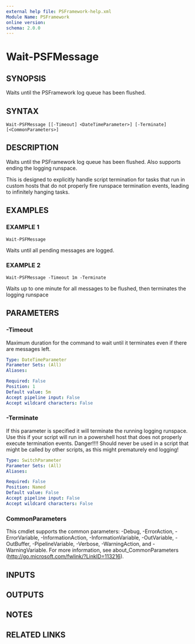 ```yaml
---
external help file: PSFramework-help.xml
Module Name: PSFramework
online version:
schema: 2.0.0
---
```


# Wait-PSFMessage

## SYNOPSIS
Waits until the PSFramework log queue has been flushed.

## SYNTAX

```
Wait-PSFMessage [[-Timeout] <DateTimeParameter>] [-Terminate] [<CommonParameters>]
```

## DESCRIPTION
Waits until the PSFramework log queue has been flushed.
Also supports ending the logging runspace.

This is designed to explicitly handle script termination for tasks that run in custom hosts that do not properly fire runspace termination events, leading to infinitely hanging tasks.

## EXAMPLES

### EXAMPLE 1
```
Wait-PSFMessage
```

Waits until all pending messages are logged.

### EXAMPLE 2
```
Wait-PSFMessage -Timeout 1m -Terminate
```

Waits up to one minute for all messages to be flushed, then terminates the logging runspace

## PARAMETERS

### -Timeout
Maximum duration for the command to wait until it terminates even if there are messages left.

```yaml
Type: DateTimeParameter
Parameter Sets: (All)
Aliases:

Required: False
Position: 1
Default value: 5m
Accept pipeline input: False
Accept wildcard characters: False
```

### -Terminate
If this parameter is specified it will terminate the running logging runspace.
Use this if your script will run in a powershell host that does not properly execute termination events.
Danger!!!!
Should never be used in a script that might be called by other scripts, as this might prematurely end logging!

```yaml
Type: SwitchParameter
Parameter Sets: (All)
Aliases:

Required: False
Position: Named
Default value: False
Accept pipeline input: False
Accept wildcard characters: False
```

### CommonParameters
This cmdlet supports the common parameters: -Debug, -ErrorAction, -ErrorVariable, -InformationAction, -InformationVariable, -OutVariable, -OutBuffer, -PipelineVariable, -Verbose, -WarningAction, and -WarningVariable. For more information, see about_CommonParameters (http://go.microsoft.com/fwlink/?LinkID=113216).

## INPUTS

## OUTPUTS

## NOTES

## RELATED LINKS
